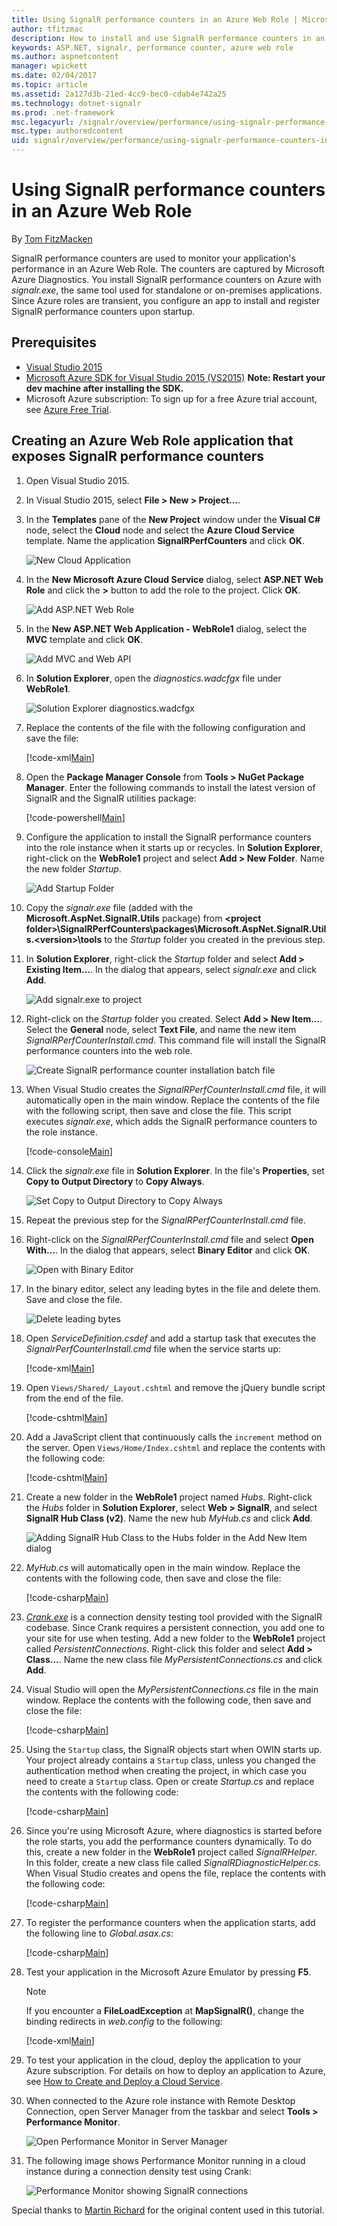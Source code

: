 ```yaml
---
title: Using SignalR performance counters in an Azure Web Role | Microsoft Docs
author: tfitzmac
description: How to install and use SignalR performance counters in an Azure Web Role.
keywords: ASP.NET, signalr, performance counter, azure web role
ms.author: aspnetcontent
manager: wpickett
ms.date: 02/04/2017
ms.topic: article
ms.assetid: 2a127d3b-21ed-4cc9-bec0-cdab4e742a25
ms.technology: dotnet-signalr
ms.prod: .net-framework
msc.legacyurl: /signalr/overview/performance/using-signalr-performance-counters-in-an-azure-web-role
msc.type: authoredcontent
uid: signalr/overview/performance/using-signalr-performance-counters-in-an-azure-web-role
---
```


# Using SignalR performance counters in an Azure Web Role

By [Tom FitzMacken](https://github.com/tfitzmac)

SignalR performance counters are used to monitor your application's performance in an Azure Web Role. The counters are captured by Microsoft Azure Diagnostics. You install SignalR performance counters on Azure with *signalr.exe*, the same tool used for standalone or on-premises applications. Since Azure roles are transient, you configure an app to install and register SignalR performance counters upon startup.

## Prerequisites

* [Visual Studio 2015](https://www.visualstudio.com/vs/visual-studio-express/)
* [Microsoft Azure SDK for Visual Studio 2015 (VS2015)](https://azure.microsoft.com/downloads/) **Note: Restart your dev machine after installing the SDK.**
* Microsoft Azure subscription: To sign up for a free Azure trial account, see [Azure Free Trial](https://azure.microsoft.com/free/).

## Creating an Azure Web Role application that exposes SignalR performance counters

1. Open Visual Studio 2015.

2. In Visual Studio 2015, select **File &gt; New &gt; Project...**.

3. In the **Templates** pane of the **New Project** window under the **Visual C#** node, select the **Cloud** node and select the **Azure Cloud Service** template. Name the application **SignalRPerfCounters** and click **OK**.

   ![New Cloud Application](using-signalr-performance-counters-in-an-azure-web-role/_static/image1.png)
    
4. In the **New Microsoft Azure Cloud Service** dialog, select **ASP.NET Web Role** and click the **&gt;** button to add the role to the project. Click **OK**.

   ![Add ASP.NET Web Role](using-signalr-performance-counters-in-an-azure-web-role/_static/image2.png)
    
5. In the **New ASP.NET Web Application - WebRole1** dialog, select the **MVC** template and click **OK**.

   ![Add MVC and Web API](using-signalr-performance-counters-in-an-azure-web-role/_static/image3.png)
    
6. In **Solution Explorer**, open the *diagnostics.wadcfgx* file under **WebRole1**.

   ![Solution Explorer diagnostics.wadcfgx](using-signalr-performance-counters-in-an-azure-web-role/_static/image4.png)
    
7. Replace the contents of the file with the following configuration and save the file:

   [!code-xml[Main](using-signalr-performance-counters-in-an-azure-web-role/samples/sample1.xml)]
    
8. Open the **Package Manager Console** from **Tools &gt; NuGet Package Manager**. Enter the following commands to install the latest version of SignalR and the SignalR utilities package:

   [!code-powershell[Main](using-signalr-performance-counters-in-an-azure-web-role/samples/sample2.ps1)]
    
9. Configure the application to install the SignalR performance counters into the role instance when it starts up or recycles. In **Solution Explorer**, right-click on the **WebRole1** project and select **Add &gt; New Folder**. Name the new folder *Startup*.

   ![Add Startup Folder](using-signalr-performance-counters-in-an-azure-web-role/_static/image5.png)
    
10. Copy the *signalr.exe* file (added with the **Microsoft.AspNet.SignalR.Utils** package) from **&lt;project folder&gt;\SignalRPerfCounters\packages\Microsoft.AspNet.SignalR.Utils.&lt;version&gt;\tools** to the *Startup* folder you created in the previous step.

11. In **Solution Explorer**, right-click the *Startup* folder and select **Add &gt; Existing Item...**. In the dialog that appears, select *signalr.exe* and click **Add**.

    ![Add signalr.exe to project](using-signalr-performance-counters-in-an-azure-web-role/_static/image6.png)
    
12. Right-click on the *Startup* folder you created. Select **Add &gt; New Item...**. Select the **General** node, select **Text File**, and name the new item *SignalRPerfCounterInstall.cmd*. This command file will install the SignalR performance counters into the web role.

    ![Create SignalR performance counter installation batch file](using-signalr-performance-counters-in-an-azure-web-role/_static/image7.png)
     
13. When Visual Studio creates the *SignalRPerfCounterInstall.cmd* file, it will automatically open in the main window. Replace the contents of the file with the following script, then save and close the file. This script executes *signalr.exe*, which adds the SignalR performance counters to the role instance.

    [!code-console[Main](using-signalr-performance-counters-in-an-azure-web-role/samples/sample3.cmd)]
    
14. Click the *signalr.exe* file in **Solution Explorer**. In the file's **Properties**, set **Copy to Output Directory** to **Copy Always**.

    ![Set Copy to Output Directory to Copy Always](using-signalr-performance-counters-in-an-azure-web-role/_static/image8.png)
    
15. Repeat the previous step for the *SignalRPerfCounterInstall.cmd* file.

    
16. Right-click on the *SignalRPerfCounterInstall.cmd* file and select **Open With...**. In the dialog that appears, select **Binary Editor** and click **OK**.

    ![Open with Binary Editor](using-signalr-performance-counters-in-an-azure-web-role/_static/image9.png)
    
17. In the binary editor, select any leading bytes in the file and delete them. Save and close the file.

    ![Delete leading bytes](using-signalr-performance-counters-in-an-azure-web-role/_static/image10.png)
    
18. Open *ServiceDefinition.csdef* and add a startup task that executes the *SignalrPerfCounterInstall.cmd* file when the service starts up:

    [!code-xml[Main](using-signalr-performance-counters-in-an-azure-web-role/samples/sample4.xml?highlight=4-7)]
    
19. Open `Views/Shared/_Layout.cshtml` and remove the jQuery bundle script from the end of the file.

    [!code-cshtml[Main](using-signalr-performance-counters-in-an-azure-web-role/samples/sample5.cshtml&highlight=9)]
    
20. Add a JavaScript client that continuously calls the `increment` method on the server. Open `Views/Home/Index.cshtml` and replace the contents with the following code:

    [!code-cshtml[Main](using-signalr-performance-counters-in-an-azure-web-role/samples/sample6.cshtml)]
    
21. Create a new folder in the **WebRole1** project named *Hubs*. Right-click the *Hubs* folder in **Solution Explorer**, select **Web &gt; SignalR**, and select **SignalR Hub Class (v2)**. Name the new hub *MyHub.cs* and click **Add**.

    ![Adding SignalR Hub Class to the Hubs folder in the Add New Item dialog](using-signalr-performance-counters-in-an-azure-web-role/_static/image13.png)

22. *MyHub.cs* will automatically open in the main window. Replace the contents with the following code, then save and close the file:

    [!code-csharp[Main](using-signalr-performance-counters-in-an-azure-web-role/samples/sample7.cs)]
    
23. *[Crank.exe](signalr-connection-density-testing-with-crank.md)* is a connection density testing tool provided with the SignalR codebase. Since Crank requires a persistent connection, you add one to your site for use when testing. Add a new folder to the **WebRole1** project called *PersistentConnections*. Right-click this folder and select **Add &gt; Class...**. Name the new class file *MyPersistentConnections.cs* and click **Add**.

24. Visual Studio will open the *MyPersistentConnections.cs* file in the main window. Replace the contents with the following code, then save and close the file:

    [!code-csharp[Main](using-signalr-performance-counters-in-an-azure-web-role/samples/sample8.cs)]
    
25. Using the `Startup` class, the SignalR objects start when OWIN starts up. Your project already contains a `Startup` class, unless you changed the authentication method when creating the project, in which case you need to create a `Startup` class. Open or create *Startup.cs* and replace the contents with the following code:

    [!code-csharp[Main](using-signalr-performance-counters-in-an-azure-web-role/samples/sample9.cs)]
    
26. Since you're using Microsoft Azure, where diagnostics is started before the role starts, you add the performance counters dynamically. To do this, create a new folder in the **WebRole1** project called *SignalRHelper*. In this folder, create a new class file called *SignalRDiagnosticHelper.cs*. When Visual Studio creates and opens the file, replace the contents with the following code:

    [!code-csharp[Main](using-signalr-performance-counters-in-an-azure-web-role/samples/sample10.cs)]
    
27. To register the performance counters when the application starts, add the following line to *Global.asax.cs*:

    [!code-csharp[Main](using-signalr-performance-counters-in-an-azure-web-role/samples/sample11.cs?highlight=11)]
    
28. Test your application in the Microsoft Azure Emulator by pressing **F5**.

    > [!NOTE]
    > If you encounter a **FileLoadException** at **MapSignalR()**, change the binding redirects in *web.config* to the following:

    [!code-xml[Main](using-signalr-performance-counters-in-an-azure-web-role/samples/sample12.xml?highlight=3,7)]
    
29. To test your application in the cloud, deploy the application to your Azure subscription. For details on how to deploy an application to Azure, see [How to Create and Deploy a Cloud Service](https://www.windowsazure.com/documentation/articles/cloud-services-how-to-create-deploy/).

30. When connected to the Azure role instance with Remote Desktop Connection, open Server Manager from the taskbar and select **Tools &gt; Performance Monitor**.

    ![Open Performance Monitor in Server Manager](using-signalr-performance-counters-in-an-azure-web-role/_static/image11.png)
    
31. The following image shows Performance Monitor running in a cloud instance during a connection density test using Crank:

    ![Performance Monitor showing SignalR connections](using-signalr-performance-counters-in-an-azure-web-role/_static/image12.png)

Special thanks to [Martin Richard](https://social.msdn.microsoft.com/profile/Martin+Richard) for the original content used in this tutorial.
